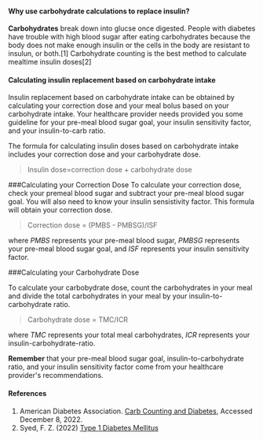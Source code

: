 #### Why use carbohydrate calculations to replace insulin?

**Carbohydrates** break down into glucse once digested. People with diabetes have trouble with high blood sugar after eating carbohydrates because the body does not make enough insulin or the cells in the body are resistant to insulun, or both.[1] Carbohydrate counting is the best method to calculate mealtime insulin doses[2]

#### Calculating insulin replacement based on carbohydrate intake
Insulin replacement based on carbohydrate intake can be obtained by calculating your correction dose and your meal bolus based on your carbohydrate intake. Your healthcare provider needs provided you some guideline for your pre-meal blood sugar goal, your insulin sensitivity factor, and your insulin-to-carb ratio.

The formula for calculating insulin doses based on carbohydrate intake includes your correction dose and your carbohydrate dose.

>Insulin dose=correction dose + carbohydrate dose

###Calculating your Correction Dose
To calculate your correction dose, check your premeal blood sugar and subtract your pre-meal blood sugar goal. You will also need to know your insulin sensistivity factor. This formula will obtain your correction dose.

>Correction dose = (PMBS - PMBSG)/ISF

where *PMBS* represents your pre-meal blood sugar, *PMBSG* represents your pre-meal blood sugar goal, and *ISF* represents your insulin sensitivity factor. 

###Calculating your Carbohydrate Dose

To calculate your carbobydrate dose, count the carbohydrates in your meal and divide the total carbohydrates in your meal by your insulin-to-carbohydrate ratio.

>Carbohydrate dose = TMC/ICR

where *TMC* represents your total meal carbohydrates, *ICR* represents your insulin-carbohydrate-ratio.

**Remember** that your pre-meal blood sugar goal, insulin-to-carbohydrate ratio, and your insulin sensitivity factor come from your healthcare provider's recommendations. 



#### References
1. American Diabetes Association. [Carb Counting and Diabetes](https://diabetes.org/healthy-living/recipes-nutrition/understanding-carbs/carb-counting-and-diabetes), Accessed December 8, 2022.
2. Syed, F. Z. (2022) [Type 1 Diabetes Mellitus](https://doi.org/10.7326/AITC202203150) 
